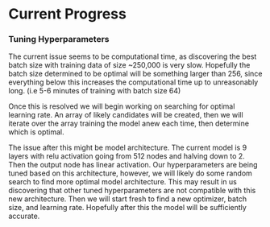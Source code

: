 
# Current Progress

### Tuning Hyperparameters
The current issue seems to be computational time, as discovering the best batch size with training data of size ~250,000 is very slow. Hopefully the batch size determined to be optimal will be something larger than 256, since everything below this increases the computational time up to unreasonably long. (i.e 5-6 minutes of training with batch size 64) 

Once this is resolved we will begin working on searching for optimal learning rate. An array of likely candidates will be created, then we will iterate over the array training the model anew each time, then determine which is optimal.

The issue after this might be model architecture. The current model is 9 layers with relu activation going from 512 nodes and halving down to 2. Then the output node has linear activation. Our hyperparameters are being tuned based on this architecture, however, we will likely do some random search to find more optimal model architecture. This may result in us discovering that other tuned hyperparameters are not compatible with this new architecture. Then we will start fresh to find a new optimizer, batch size, and learning rate. Hopefully after this the model will be sufficiently accurate.  
